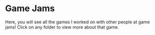 # Game Jams
Here, you will see all the games I worked on with other people at game jams! Click on any folder to view more about that game.